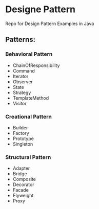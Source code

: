 # Designe Pattern

Repo for Design Pattern Examples in Java

## Patterns:

### Behavioral Pattern

* ChainOfResponsibility
* Command
* Iterator
* Observer
* State
* Strategy
* TemplateMethod
* Visitor

### Creational Pattern

* Builder
* Factory
* Prototype
* Singleton

### Structural Pattern

* Adapter
* Bridge
* Composite
* Decorator
* Facade
* Flyweight
* Proxy